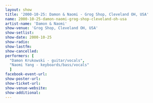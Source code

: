 ```yaml
---
layout: show
title: '2000-10-25: Damon & Naomi - Grog Shop, Cleveland OH, USA'
name: 2000-10-25-damon-naomi-grog-shop-cleveland-oh-usa
artist-name: 'Damon & Naomi'
show-venue: 'Grog Shop, Cleveland OH, USA'
show-setlist: 
show-date: 2000-10-25
show-radio: 
show-lastfm: 
show-cancelled: 
performers: [
  "Damon Krukowski - guitar/vocals",
  "Naomi Yang - keyboards/bass/vocals"
  ]
facebook-event-url: 
show-poster-url: 
show-ticket-url: 
show-venue-website: 
show-additional: 
---
```



